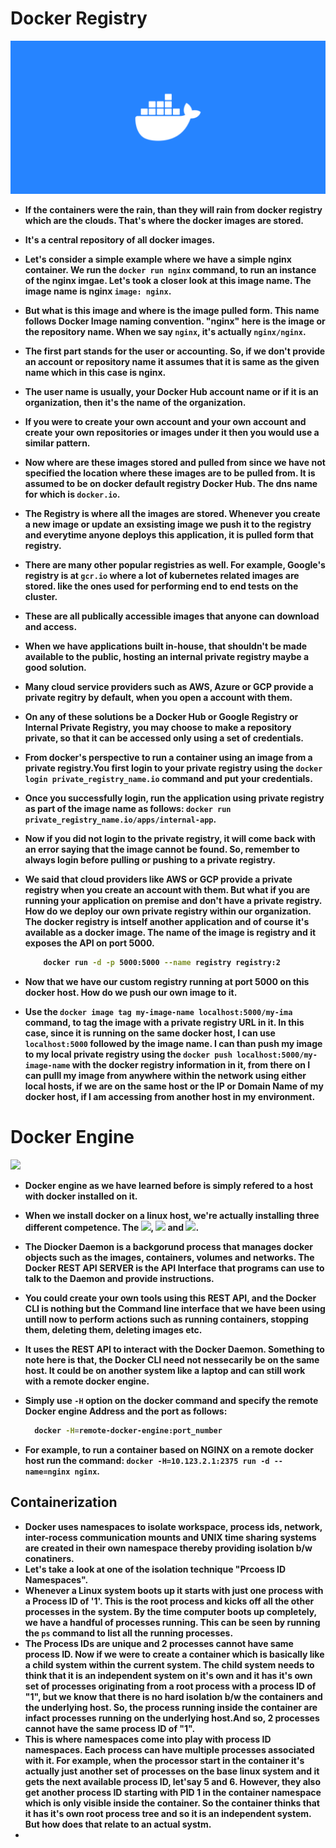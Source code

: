 <p align="justify">
<strong>

# Docker Registry

![](https://github.com/amandewatnitrr/docker-tutorial/blob/master/imgs/Docker1.png)

- If the containers were the rain, than they will rain from docker registry which are the clouds. That's where the docker images are stored.
- It's a central repository of all docker images.
- Let's consider a simple example where we have a simple nginx container. We run the `docker run nginx` command, to run an instance of the nginx imgae. Let's took a closer look at this image name. The image name is nginx `image: nginx`. 
- But what is this image and where is the image pulled form. This name follows Docker Image naming convention. "nginx" here is the image or the repository name. When we say `nginx`, it's actually `nginx/nginx`.
- The first part stands for the user or accounting. So, if we don't provide an account or repository name it assumes that it is same as the given name which in this case is nginx.
- The user name is usually, your Docker Hub account name or if it is an organization, then it's the name of the organization.
- If you were to create your own account and your own account and create your own repositories or images under it then you would use a similar pattern.
- Now where are these images stored and pulled from since we have not specified the location where these images are to be pulled from. It is assumed to be on docker default registry Docker Hub. The dns name for which is `docker.io`.
- The Registry is where all the images are stored. Whenever you create a new image or update an exsisting image we push it to the registry and everytime anyone deploys this application, it is pulled form that registry.
- There are many other popular registries as well. For example, Google's registry is at `gcr.io` where a lot of kubernetes  related images are stored. like the ones used for performing end to end tests on the cluster.
- These are all publically accessible images that anyone can download and access.
- When we have applications built in-house, that shouldn't be made available to the public, hosting an internal private registry maybe a good solution.
- Many cloud service providers such as AWS, Azure or GCP provide a private regitry by default, when you open a account with them.
- On any of these solutions be a Docker Hub or Google Registry or Internal Private Registry, you may choose to make a repository private, so that it can be accessed only using a set of credentials.
- From docker's perspective to run a container using an image from a private registry.You first login to your private registry using the `docker login private_registry_name.io` command and put your credentials.
- Once you successfully login, run the application using private registry as part of the image name as follows: `docker run private_registry_name.io/apps/internal-app`.
- Now if you did not login to the private registry, it will come back with an error saying that the image cannot be found. So, remember to always login before pulling or pushing to a private registry.
- We said that cloud providers like AWS or GCP provide a private registry when you create an account with them. But what if you are running your application on premise and don't have a private registry. How do we deploy our own private registry within our organization. The docker registry is intself another application and of course it's available as a docker image. The name of the image is registry and it exposes the API on port 5000.

    ```bash
        docker run -d -p 5000:5000 --name registry registry:2
    ```

- Now that we have our custom registry running at port 5000 on this docker host. How do we push our own image to it.
- Use the `docker image tag my-image-name localhost:5000/my-ima` command, to tag the image with a private registry URL in it. In this case, since it is running on the same docker host, I can use `localhost:5000` followed by the image name. I can than push my image to my local private registry using the `docker push localhost:5000/my-image-name` with the docker registry information in it, from there on I can pulll my image from anywhere within the network using either local hosts, if we are on the same host or the IP or Domain Name of my docker host, if I am accessing from another host in my environment.

# Docker Engine

![](https://github.com/amandewatnitrr/docker-tutorial/blob/master/imgs/Docker4.png)

- Docker engine as we have learned before is simply refered to a host with docker installed on it.
- When we install docker on a linux host, we're actually installing three different competence. The <img src="https://img.shields.io/badge/Docker_Daemon-2496ED?style=plastic&logo=Docker&logoColor=white">, <img src="https://img.shields.io/badge/REST_API_SERVER-FF6C37?style=plastic&logo=POSTMAN&logoColor=white"> and <img src="https://img.shields.io/badge/Docker_CLI-2496ED?style=plastic&logo=Docker&logoColor=white">.
- The Diocker Daemon is a backgorund process that manages docker objects such as the images, containers, volumes and networks. The Docker REST API SERVER is the API Interface that programs can use to talk to the Daemon and provide instructions.
- You could create your own tools using this REST API, and the Docker CLI is nothing but the Command line interface that we have been using untill now to perform actions such as running containers, stopping them, deleting them, deleting images etc.
- It uses the REST API to interact with the Docker Daemon. Something to note here is that, the Docker CLI need not nessecarily be on the same host. It could be on another system like a laptop and can still work with a remote docker engine.
- Simply use `-H` option on the docker command and specify the remote Docker engine Address and the port as follows:
  
  ```bash
    docker -H=remote-docker-engine:port_number
  ```

- For example, to run a container based on NGINX on a remote docker host run the command: `docker -H=10.123.2.1:2375 run -d --name=nginx nginx`.

## Containerization

- Docker uses namespaces to isolate workspace, process ids, network, inter-rocess communication mounts and UNIX time sharing systems are created in their own namespace thereby providing isolation b/w conatiners.
- Let's take a look at one of the isolation technique "Prcoess ID Namespaces".
- Whenever a Linux system boots up it starts with just one process with a Process ID of '1'. This is the root process and kicks off all the other processes in the system. By the time computer boots up completely, we have a handful of processes running. This can be seen by running the `ps` command to list all the running processes.
- The Process IDs are unique and 2 processes cannot have same process ID. Now if we were to create a container which is basically like a child system within the current system. The child system needs to think that it is an independent system on it's own and it has it's own set of processes originating from a root process with a process ID of "1", but we know that there is no hard isolation b/w the containers and the underlying host. So, the process running inside the container are infact processes running on the underlying host.And so, 2 processes cannot have the same process ID of "1".
- This is where namespaces come into play with process ID namespaces. Each process can have multiple processes associated with it. For example, when the processor start in the container it's actually just another set of processes on the base linux system and it gets the next available process ID, let'say 5 and 6. However, they also get another process ID starting with PID 1 in the container namespace which is only visible inside the container. So the container thinks that it has it's own root process tree and so it is an independent system. But how does that relate to an actual systm.
- 


</strong>
</p>
